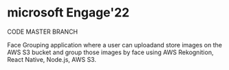 # microsoft Engage'22


CODE MASTER BRANCH


Face Grouping application where a user can uploadand store images on the AWS S3 bucket and group those images by face using AWS Rekognition, React Native, Node.js, AWS S3.









